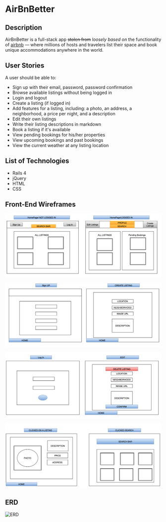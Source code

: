 # AirBnBetter 

## Description

AirBnBetter is a full-stack app ~~stolen from~~ _loosely based on_ the functionality of [airbnb](https://www.airbnb.com/) — where millions of hosts and travelers list their space and book unique accommodations anywhere in the world.

## User Stories
A user should be able to:

* Sign up with their email, password, password confirmation
* Browse available listings without being logged in
* Login and logout
* Create a listing (if logged in)
* Add features for a listing, including: a photo, an address, a neighborhood, a price per night, and a description
* Edit their own listings
* Write their listing descriptions in markdown
* Book a listing if it's available
* View pending bookings for his/her properties
* View upcoming bookings and past bookings
* View the current weather at any listing location

## List of Technologies
* Rails 4
* jQuery
* HTML
* CSS

## Front-End Wireframes

![wireframe1](/airbnbetter_app/app/assets/images/wireframes/1.png)

![wireframe2](/airbnbetter_app/app/assets/images/wireframes/2.png)

![wireframe3](/airbnbetter_app/app/assets/images/wireframes/3.png)

![wireframe4](/airbnbetter_app/app/assets/images/wireframes/4.png)

## ERD

![ERD](http://i.imgur.com/jkLMYnp.png)



